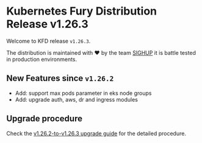 # Kubernetes Fury Distribution Release v1.26.3

Welcome to KFD release `v1.26.3`.

The distribution is maintained with ❤️ by the team [SIGHUP](https://sighup.io/) it is battle tested in production environments.

## New Features since `v1.26.2`

- Add: support max pods parameter in eks node groups
- Add: upgrade auth, aws, dr and ingress modules

## Upgrade procedure

Check the [v1.26.2-to-v1.26.3 upgrade guide](../upgrades/v1.26.2-to-v1.26.3.md) for the detailed procedure.
